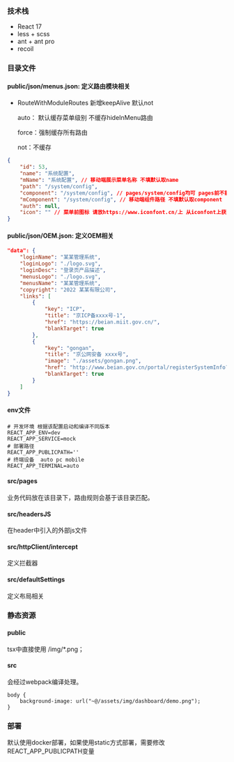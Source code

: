 ### 技术栈

- React 17 
- less + scss
- ant + ant pro
- recoil

### 目录文件

#### public/json/menus.json: 定义路由模块相关

- RouteWithModuleRoutes 新增keepAlive 默认not

  auto： 默认缓存菜单级别 不缓存hideInMenu路由 

  force：强制缓存所有路由 

  not：不缓存

```json
{
    "id": 53,
    "name": "系统配置",
    "mName": "系统配置", // 移动端展示菜单名称 不填默认取name
    "path": "/system/config",
    "component": "/system/config", // pages/system/config均可 pages前不能加 '/' 
    "mComponent": "/system/config", // 移动端组件路径 不填默认取component
    "auth": null,
    "icon": "" // 菜单前图标 请放https://www.iconfont.cn/上 从iconfont上获取  
}
```

#### public/json/OEM.json: 定义OEM相关

```json
"data": {
    "loginName": "某某管理系统",
    "loginLogo": "./logo.svg",
    "loginDesc": "登录页产品描述",
    "menusLogo": "./logo.svg",
    "menusName": "某某管理系统",
    "copyright": "2022 某某有限公司",
    "links": [
        {
            "key": "ICP",
            "title": "京ICP备xxxx号-1",
            "href": "https://beian.miit.gov.cn/",
            "blankTarget": true
        },
        {
            "key": "gongan",
            "title": "京公网安备 xxxx号",
            "image": "./assets/gongan.png",
            "href": "http://www.beian.gov.cn/portal/registerSystemInfo?recordcode=xxxx",
            "blankTarget": true
        }
    ]
}
```

#### env文件

```shell
# 开发环境 根据该配置启动和编译不同版本
REACT_APP_ENV=dev
REACT_APP_SERVICE=mock
# 部署路径
REACT_APP_PUBLICPATH=''
# 终端设备  auto pc mobile
REACT_APP_TERMINAL=auto
```

#### src/pages

业务代码放在该目录下，路由规则会基于该目录匹配。

#### src/headersJS

在header中引入的外部js文件

#### src/httpClient/intercept

定义拦截器

#### src/defaultSettings

定义布局相关

### 静态资源

#### public

tsx中直接使用 /img/*.png；

#### src

会经过webpack编译处理。

```less
body {
    background-image: url("~@/assets/img/dashboard/demo.png");
}
```

### 部署

默认使用docker部署，如果使用static方式部署，需要修改REACT_APP_PUBLICPATH变量

